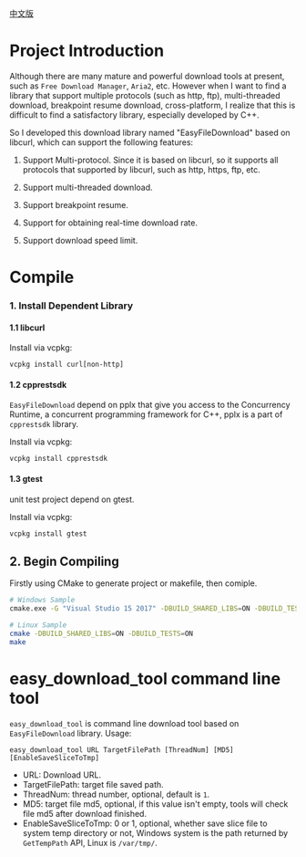 [中文版](README_ch.md)
# Project Introduction
Although there are many mature and powerful download tools at present, such as `Free Download Manager`, `Aria2`, etc. However when I want to find a library that support multiple protocols (such as http, ftp), multi-threaded download, breakpoint resume download, cross-platform, I realize that this is difficult to find a satisfactory library, especially developed by C++. 

So I developed this download library named "EasyFileDownload" based on libcurl, which can support the following features:

1. Support Multi-protocol. Since it is based on libcurl, so it supports all protocols that supported by libcurl, such as http, https, ftp, etc.

2. Support multi-threaded download.

3. Support breakpoint resume.

4. Support for obtaining real-time download rate.

5. Support download speed limit.


# Compile
### 1. Install Dependent Library
#### 1.1 libcurl

Install via vcpkg:
```
vcpkg install curl[non-http]
```

#### 1.2 cpprestsdk
`EasyFileDownload` depend on pplx that give you access to the Concurrency Runtime, a concurrent programming framework for C++, pplx is a part of `cpprestsdk` library.

Install via vcpkg:
```
vcpkg install cpprestsdk
```

#### 1.3 gtest
unit test project depend on gtest.

Install via vcpkg:
```
vcpkg install gtest
```

## 2. Begin Compiling
Firstly using CMake to generate project or makefile, then comiple.

```bash
# Windows Sample
cmake.exe -G "Visual Studio 15 2017" -DBUILD_SHARED_LIBS=ON -DBUILD_TESTS=ON -S %~dp0 -B %~dp0build

# Linux Sample
cmake -DBUILD_SHARED_LIBS=ON -DBUILD_TESTS=ON
make
```

# easy_download_tool command line tool
`easy_download_tool` is command line download tool based on `EasyFileDownload` library. Usage:

```
easy_download_tool URL TargetFilePath [ThreadNum] [MD5] [EnableSaveSliceToTmp]
```

- URL: Download URL.
- TargetFilePath: target file saved path.
- ThreadNum: thread number, optional, default is `1`.
- MD5: target file md5, optional, if this value isn't empty, tools will check file md5 after download finished.
- EnableSaveSliceToTmp: 0 or 1, optional, whether save slice file to system temp directory or not, Windows system is the path returned by `GetTempPath` API, Linux is `/var/tmp/`.